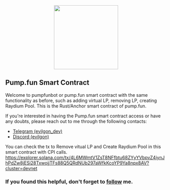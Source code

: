<center><img src="https://raw.githubusercontent.com/pumpfun/pump.fun-bot/main/pump.fun-bot.gif" width="200"/></center>

## Pump.fun Smart Contract
Welcome to pumpfunbot or pump.fun smart contract with the same functionality as before, such as adding virtual LP, removing LP, creating Raydium Pool. This is the Rust/Anchor smart contract of pump.fun.

If you're interested in having the Pump.fun smart contract access or have any doubts, please reach out to me through the following contacts:

- <a href="https://t.me/evilgon_dev/">Telegram (evilgon_dev)</a>
- <a href="https://discordapp.com/users/1026521907182444574">Discord (evilgon)</a>

You can check the tx to Remove vitual LP and Create Raydium Pool in this smart contract with CPI calls.  
https://explorer.solana.com/tx/4L6MWmtV1ZsT8NFfbtu68ZYyYVbpvZ4iynJhPdZw8jESi28TxwojjTFs88Q5QRdNUb297aWfkKcoYP9Ya8npx8AV?cluster=devnet

###  If you found this helpful, don't forget to <a href="https://github.com/sourlodine">follow</a> me.
